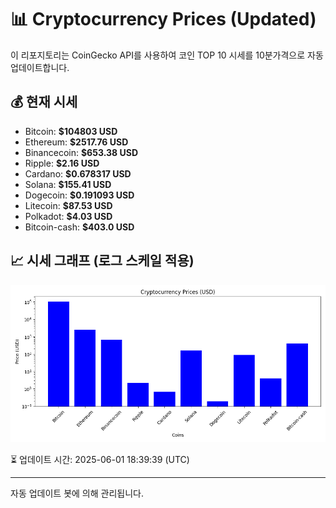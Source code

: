 
# 📊 Cryptocurrency Prices (Updated)

이 리포지토리는 CoinGecko API를 사용하여 코인 TOP 10 시세를 10분가격으로 자동 업데이트합니다.

## 💰 현재 시세
- Bitcoin: **$104803 USD**
- Ethereum: **$2517.76 USD**
- Binancecoin: **$653.38 USD**
- Ripple: **$2.16 USD**
- Cardano: **$0.678317 USD**
- Solana: **$155.41 USD**
- Dogecoin: **$0.191093 USD**
- Litecoin: **$87.53 USD**
- Polkadot: **$4.03 USD**
- Bitcoin-cash: **$403.0 USD**

## 📈 시세 그래프 (로그 스케일 적용)
![Crypto Prices](crypto_prices.png)

⏳ 업데이트 시간: 2025-06-01 18:39:39 (UTC)

---
자동 업데이트 봇에 의해 관리됩니다.
